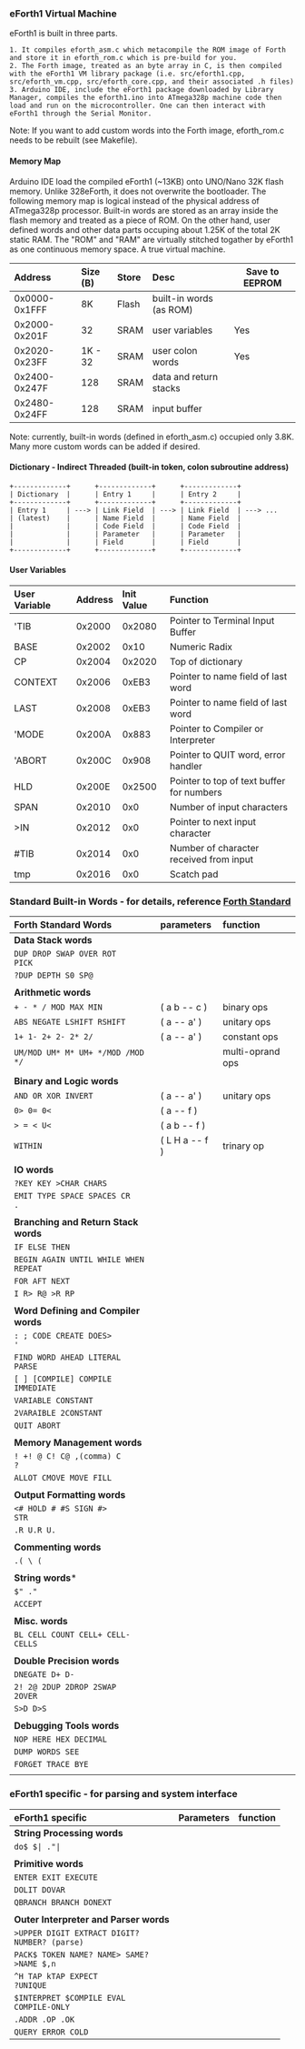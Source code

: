 ### eForth1 Virtual Machine
eForth1 is built in three parts.

    1. It compiles eforth_asm.c which metacompile the ROM image of Forth and store it in eforth_rom.c which is pre-build for you.
    2. The Forth image, treated as an byte array in C, is then compiled with the eForth1 VM library package (i.e. src/eforth1.cpp, src/eforth_vm.cpp, src/eforth_core.cpp, and their associated .h files)
    3. Arduino IDE, include the eForth1 package downloaded by Library Manager, compiles the eforth1.ino into ATmega328p machine code then load and run on the microcontroller. One can then interact with eForth1 through the Serial Monitor.
    
Note: If you want to add custom words into the Forth image, eforth_rom.c needs to be rebuilt (see Makefile).

#### Memory Map
Arduino IDE load the compiled eForth1 (~13KB) onto UNO/Nano 32K flash memory. Unlike 328eForth, it does not overwrite the bootloader. The following memory map is logical instead of the physical address of ATmega328p processor. Built-in words are stored as an array inside the flash memory and treated as a piece of ROM. On the other hand, user defined words and other data parts occuping about 1.25K of the total 2K static RAM. The "ROM" and "RAM" are virtually stitched togather by eForth1 as one continuous memory space. A true virtual machine.

  | Address       | Size (B) | Store | Desc                    | Save to EEPROM |
  |:--------------|:---------|:------|:------------------------|----------------|
  | 0x0000-0x1FFF | 8K       | Flash | built-in words (as ROM) |                |
  | 0x2000-0x201F | 32       | SRAM  | user variables          | Yes            |
  | 0x2020-0x23FF | 1K - 32  | SRAM  | user colon words        | Yes            |
  | 0x2400-0x247F | 128      | SRAM  | data and return stacks  |                |
  | 0x2480-0x24FF | 128      | SRAM  | input buffer            |                |

Note: currently, built-in words (defined in eforth_asm.c) occupied only 3.8K. Many more custom words can be added if desired.
        
#### Dictionary - Indirect Threaded (built-in token, colon subroutine address)

    +-------------+      +-------------+      +-------------+
    | Dictionary  |      | Entry 1     |      | Entry 2     |
    +-------------+      +-------------+      +-------------+
    | Entry 1     | ---> | Link Field  | ---> | Link Field  | ---> ...
    | (latest)    |      | Name Field  |      | Name Field  |
    |             |      | Code Field  |      | Code Field  |
    |             |      | Parameter   |      | Parameter   |
    |             |      | Field       |      | Field       |
    +-------------+      +-------------+      +-------------+

#### User Variables

  | User Variable | Address | Init Value | Function                                  |
  |:--------------|:--------|:-----------|:------------------------------------------|
  | 'TIB          | 0x2000  | 0x2080     | Pointer to Terminal Input Buffer          |
  | BASE          | 0x2002  | 0x10       | Numeric Radix                             |
  | CP            | 0x2004  | 0x2020     | Top of dictionary                         |
  | CONTEXT       | 0x2006  | 0xEB3      | Pointer to name field of last word        |
  | LAST          | 0x2008  | 0xEB3      | Pointer to name field of last word        |
  | 'MODE         | 0x200A  | 0x883      | Pointer to Compiler or Interpreter        |
  | 'ABORT        | 0x200C  | 0x908      | Pointer to QUIT word, error handler       |
  | HLD           | 0x200E  | 0x2500     | Pointer to top of text buffer for numbers |
  | SPAN          | 0x2010  | 0x0        | Number of input characters                |
  | >IN           | 0x2012  | 0x0        | Pointer to next input character           |
  | #TIB          | 0x2014  | 0x0        | Number of character received from input   |
  | tmp           | 0x2016  | 0x0        | Scatch pad                                |
    
### Standard Built-in Words - for details, reference [Forth Standard](https://forth-standard.org/)

  | Forth Standard Words                                  | parameters     | function         |
  |:------------------------------------------------------|:---------------|:-----------------|
  | **Data Stack words**                                  |                |                  |
  | <code>DUP  DROP  SWAP  OVER  ROT  PICK</code>         |                |                  |
  | <code>?DUP  DEPTH  S0  SP@</code>                     |                |                  |
  |                                                       |                |                  |
  | **Arithmetic words**                                  |                |                  |
  | <code>+  -  *  /  MOD  MAX  MIN</code>                | ( a b -- c )   | binary ops       |
  | <code>ABS  NEGATE  LSHIFT  RSHIFT</code>              | ( a -- a' )    | unitary ops      |
  | <code>1+  1-  2+  2-  2*  2/</code>                   | ( a -- a' )    | constant ops     |
  | <code>UM/MOD  UM*  M*  UM+  */MOD  /MOD  */</code>    |                | multi-oprand ops |
  |                                                       |                |                  |
  | **Binary and Logic words**                            |                |                  |
  | <code>AND  OR  XOR  INVERT</code>                     | ( a -- a' )    | unitary ops      |
  | <code>0> 0= 0<</code>                                 | ( a -- f )     |                  |
  | <code>>  =  <  U<</code>                              | ( a b -- f )   |                  |
  | <code>WITHIN</code>                                   | ( L H a -- f ) | trinary op       |
  |                                                       |                |                  |
  | **IO words**                                          |                |                  |
  | <code>?KEY  KEY  >CHAR  CHARS</code>                  |                |                  |
  | <code>EMIT  TYPE  SPACE  SPACES CR  .</code>          |                |                  |
  |                                                       |                |                  |
  | **Branching and Return Stack words**                  |                |                  |
  | <code>IF  ELSE  THEN</code>                           |                |                  |
  | <code>BEGIN  AGAIN  UNTIL  WHILE  WHEN  REPEAT</code> |                |                  |
  | <code>FOR  AFT  NEXT</code>                           |                |                  |
  | <code>I  R>  R@  >R  RP</code>                        |                |                  |
  |                                                       |                |                  |
  | **Word Defining and Compiler words**                  |                |                  |
  | <code>:  ;  CODE  CREATE  DOES>  '</code>             |                |                  |
  | <code>FIND  WORD  AHEAD  LITERAL  PARSE</code>        |                |                  |
  | <code>[  ]  [COMPILE]  COMPILE  IMMEDIATE</code>      |                |                  |
  | <code>VARIABLE  CONSTANT</code>                       |                |                  |
  | <code>2VARAIBLE  2CONSTANT</code>                     |                |                  |
  | <code>QUIT  ABORT</code>                              |                |                  |
  |                                                       |                |                  |
  | **Memory Management words**                           |                |                  |
  | <code>!  +!  @  C!  C@  ,(comma)  C  ?</code>         |                |                  |
  | <code>ALLOT  CMOVE  MOVE  FILL</code>                 |                |                  |
  |                                                       |                |                  |
  | **Output Formatting words**                           |                |                  |
  | <code><#  HOLD  #  #S  SIGN  #>  STR</code>           |                |                  |
  | <code>.R  U.R  U.</code>                              |                |                  |
  |                                                       |                |                  |
  | **Commenting words**                                  |                |                  |
  | <code>.(  \  (</code>                                 |                |                  |
  |                                                       |                |                  |
  | **String words***                                     |                |                  |
  | <code>$"  ."</code>                                   |                |                  |
  | <code>ACCEPT</code>                                   |                |                  |
  |                                                       |                |                  |
  | **Misc. words**                                       |                |                  |
  | <code>BL  CELL  COUNT  CELL+  CELL-  CELLS</code>     |                |                  |
  |                                                       |                |                  |
  | **Double Precision words**                            |                |                  |
  | <code>DNEGATE  D+  D-</code>                          |                |                  |
  | <code>2!  2@  2DUP  2DROP  2SWAP  2OVER</code>        |                |                  |
  | <code>S>D  D>S</code>                                 |                |                  |
  |                                                       |                |                  |
  | **Debugging Tools words**                             |                |                  |
  | <code>NOP  HERE  HEX  DECIMAL</code>                  |                |                  |
  | <code>DUMP  WORDS  SEE</code>                         |                |                  |
  | <code>FORGET  TRACE  BYE</code>                       |                |                  |
  |                                                       |                |                  |


### eForth1 specific - for parsing and system interface

  | eForth1 specific                                              | Parameters | function |
  |:--------------------------------------------------------------|:-----------|:---------|
  | **String Processing words**                                   |            |          |
  | <code>do$  $\|  ."\|</code>                                   |            |          |
  |                                                               |            |          |
  | **Primitive words**                                           |            |          |
  | <code>ENTER  EXIT  EXECUTE</code>                             |            |          |
  | <code>DOLIT  DOVAR</code>                                     |            |          |
  | <code>QBRANCH  BRANCH  DONEXT</code>                          |            |          |
  |                                                               |            |          |
  | **Outer Interpreter and Parser words**                        |            |          |
  | <code>>UPPER  DIGIT  EXTRACT  DIGIT?  NUMBER?  (parse)</code> |            |          |
  | <code>PACK$  TOKEN  NAME?  NAME>  SAME?  >NAME  $,n</code>    |            |          |
  | <code>^H  TAP  kTAP  EXPECT  ?UNIQUE</code>                   |            |          |
  | <code>$INTERPRET  $COMPILE  EVAL  COMPILE-ONLY</code>         |            |          |
  | <code>.ADDR  .OP  .OK</code>                                  |            |          |
  | <code>QUERY  ERROR  COLD</code>                               |            |          |

